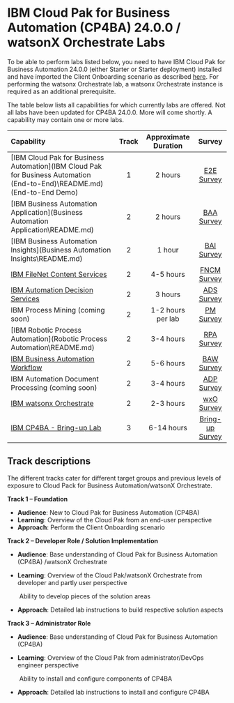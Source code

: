 # IBM Cloud Pak for Business Automation (CP4BA) 24.0.0 / watsonX Orchestrate Labs

To be able to perform labs listed below, you need to have IBM Cloud Pak for Business Automation 24.0.0 (either Starter or Starter deployment) installed and have imported the Client Onboarding scenario as described <a href='https://github.com/IBM/cp4ba-client-onboarding-scenario/blob/main/24.0.0' target = '_blank'>here</a>. For performing the watsonx Orchestrate lab, a watsonx Orchestrate instance is required as an additional  prerequisite.

The table below lists all capabilities for which currently labs are offered. Not all labs have been updated for CP4BA 24.0.0. More will come shortly. A capability may contain one or more labs.

| Capability                                                   | Track | Approximate Duration | Survey |
| :----------------------------------------------------------- | :------------------: | :-----: | :-----: |
| [IBM Cloud Pak for Business Automation](IBM Cloud Pak for Business Automation (End-to-End)\README.md) (End-to-End Demo) |       1       |       2 hours        | <a href='https://www.surveymonkey.com/r/ba-dl-tech-jam-e2e' target = '_blank'>E2E Survey</a> |
| [IBM Business Automation Application](Business Automation Application\README.md)|      2      |      2 hours       | <a href='https://www.surveymonkey.com/r/ba-dl-tech-jam-baa' target = '_blank'>BAA Survey</a> |
| [IBM Business Automation Insights](Business Automation Insights\README.md) |        2        |        1 hour        | <a href='https://www.surveymonkey.com/r/ba-dl-tech-jam-bai' target = '_blank'>BAI Survey</a> |
| [IBM FileNet Content Services](Content\README.md) |      2      |      4-5 hours       | <a href='https://www.surveymonkey.com/r/ba-dl-tech-jam-fncm' target = '_blank'>FNCM Survey</a> |
| [IBM Automation Decision Services](Decisions\README.md) |       2       |       3 hours        | <a href='https://www.surveymonkey.com/r/ba-dl-tech-jam-ads' target = '_blank'>ADS Survey</a> |
| IBM Process Mining (coming soon) |      2      |      1-2 hours per lab      | <a href='https://www.surveymonkey.com/r/ba-dl-tech-jam-pm' target = '_blank'>PM Survey</a> |
| [IBM Robotic Process Automation](Robotic Process Automation\README.md) |      2      |      3-4 hours       | <a href='https://www.surveymonkey.com/r/ba-dl-tech-jam-rpa' target = '_blank'>RPA Survey</a> |
| [IBM Business Automation Workflow](Workflow\README.md) |      2      |      5-6 hours       | <a href='https://www.surveymonkey.com/r/ba-dl-tech-jam-baw' target = '_blank'>BAW Survey</a> |
| IBM Automation Document Processing (coming soon) |      2      |      3-4 hours       | <a href='https://www.surveymonkey.com/r/ba-dl-tech-jam-adp' target = '_blank'>ADP Survey</a> |
| <a href='https://github.com/IBM/cp4ba-labs/tree/main/23.0.2/watsonx%20Orchestrate' target = '_blank'>IBM watsonx Orchestrate</a> | 2            | 2-3 hours             | <a href='https://www.surveymonkey.com/r/ba-dl-tech-jam-wxo' target = '_blank'>wxO Survey</a> |
| [IBM CP4BA - Bring-up Lab](Bring-Up\README.md) | 3 | 6-14 hours | <a href='https://www.surveymonkey.com/r/ba-dl-tech-jam-bring-up' target = '_blank'>Bring-up Survey</a> |

## Track descriptions

The different tracks cater for different target groups and previous levels of exposure to Cloud Pack for Business Automation/watsonX Orchestrate.

**Track 1 – Foundation**

- **Audience**: New to Cloud Pak for Business Automation (CP4BA)
- **Learning**: Overview of the Cloud Pak from an end-user perspective
- **Approach**: Perform the Client Onboarding scenario

**Track 2 – Developer Role / Solution Implementation**

- **Audience**: Base understanding of Cloud Pak for Business Automation (CP4BA) /watsonX Orchestrate

- **Learning**: Overview of the Cloud Pak/watsonX Orchestrate from developer and partly user perspective

  ​		   Ability to develop pieces of the solution areas

- **Approach**: Detailed lab instructions to build respective solution aspects

**Track 3 – Administrator Role**

- **Audience**: Base understanding of Cloud Pak for Business Automation (CP4BA)

- **Learning**: Overview of the Cloud Pak from administrator/DevOps engineer perspective

  ​	           Ability to install and configure components of CP4BA

- **Approach**: Detailed lab instructions to install and configure CP4BA
